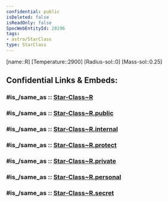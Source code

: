 ```yaml
---
confidential: public
isDeleted: false
isReadOnly: false
SpocWebEntityId: 28196
tags:
- astro/StarClass
type: StarClass
---
```


[name::R]
[Temperature::2900]
[Radius-sol::0]
[Mass-sol::0.25]


## Confidential Links & Embeds: 

### #is_/same_as :: [Star-Class~R](/_Standards/Astronomy/Star~Class/Star-Class~R.md) 

### #is_/same_as :: [Star-Class~R.public](/_public/Astronomy/Star~Class/Star-Class~R.public.md) 

### #is_/same_as :: [Star-Class~R.internal](/_internal/Astronomy/Star~Class/Star-Class~R.internal.md) 

### #is_/same_as :: [Star-Class~R.protect](/_protect/Astronomy/Star~Class/Star-Class~R.protect.md) 

### #is_/same_as :: [Star-Class~R.private](/_private/Astronomy/Star~Class/Star-Class~R.private.md) 

### #is_/same_as :: [Star-Class~R.personal](/_personal/Astronomy/Star~Class/Star-Class~R.personal.md) 

### #is_/same_as :: [Star-Class~R.secret](/_secret/Astronomy/Star~Class/Star-Class~R.secret.md)

